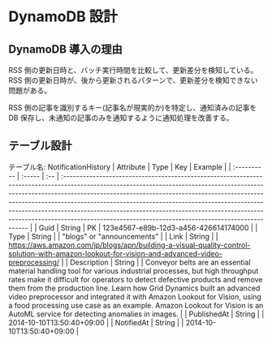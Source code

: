 # DynamoDB 設計

## DynamoDB 導入の理由

RSS 側の更新日時と、バッチ実行時間を比較して、更新差分を検知している。
RSS 側の更新日時が、後から更新されるパターンで、更新差分を検知できない問題がある。

RSS 側の記事を識別するキー(記事名が現実的か)を特定し、通知済みの記事を DB 保存し、未通知の記事のみを通知するように通知処理を改善する。

## テーブル設計

テーブル名: NotificationHistory
| Attribute | Type | Key | Example |
| :---------- | :----- | :-- | :------------------------------------------------------------------------------------------------------------------------------------------------------------------------------------------------------------------------------------------------------------------------------------------------------------------------------------------------------------------------------------------------------------------------------------------------------------------------- |
| Guid | String | PK | 123e4567-e89b-12d3-a456-426614174000 |
| Type | String | | "blogs" or "announcements" |
| Link | String | | https://aws.amazon.com/jp/blogs/apn/building-a-visual-quality-control-solution-with-amazon-lookout-for-vision-and-advanced-video-preprocessing/ |
| Description | String | | Conveyor belts are an essential material handling tool for various industrial processes, but high throughput rates make it difficult for operators to detect defective products and remove them from the production line. Learn how Grid Dynamics built an advanced video preprocessor and integrated it with Amazon Lookout for Vision, using a food processing use case as an example. Amazon Lookout for Vision is an AutoML service for detecting anomalies in images. |
| PublishedAt | String | | 2014-10-10T13:50:40+09:00 |
| NotifiedAt | String | | 2014-10-10T13:50:40+09:00 |

